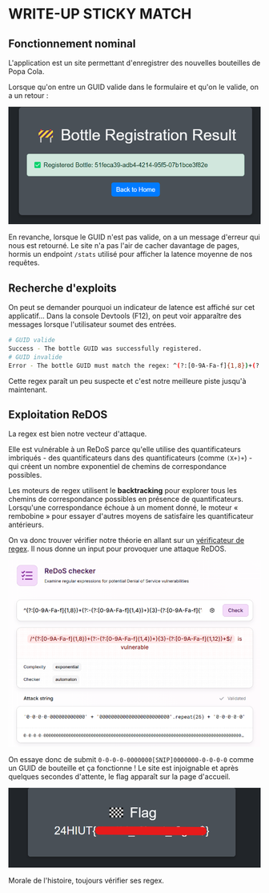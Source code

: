 # WRITE-UP STICKY MATCH

## Fonctionnement nominal

L'application est un site permettant d'enregistrer des nouvelles bouteilles de Popa Cola.

Lorsque qu'on entre un GUID valide dans le formulaire et qu'on le valide, on a un retour :

![registered](./wu/registered_bottle.png)

En revanche, lorsque le GUID n'est pas valide, on a un message d'erreur qui nous est retourné.
Le site n'a pas l'air de cacher davantage de pages, hormis un endpoint `/stats` utilisé pour afficher la latence moyenne de nos requêtes.

## Recherche d'exploits

On peut se demander pourquoi un indicateur de latence est affiché sur cet applicatif...
Dans la console Devtools (F12), on peut voir apparaître des messages lorsque l'utilisateur soumet des entrées.

```bash
# GUID valide
Success - The bottle GUID was successfully registered.
# GUID invalide
Error - The bottle GUID must match the regex: ^(?:[0-9A-Fa-f]{1,8})+(?:-(?:[0-9A-Fa-f]{1,4})+){3}-(?:[0-9A-Fa-f]{1,12})+$
```

Cette regex paraît un peu suspecte et c'est notre meilleure piste jusqu'à maintenant.

## Exploitation ReDOS

La regex est bien notre vecteur d'attaque.

Elle est vulnérable à un ReDoS parce qu'elle utilise des quantificateurs imbriqués - des quantificateurs dans des quantificateurs (comme `(X+)+`) - qui créent un nombre exponentiel de chemins de correspondance possibles.

Les moteurs de regex utilisent le **backtracking** pour explorer tous les chemins de correspondance possibles en présence de quantificateurs.
Lorsqu'une correspondance échoue à un moment donné, le moteur « rembobine » pour essayer d'autres moyens de satisfaire les quantificateur antérieurs.

On va donc trouver vérifier notre théorie en allant sur un [vérificateur de regex](https://devina.io/redos-checker).
Il nous donne un input pour provoquer une attaque ReDOS.

![regex](./wu/vulnerable_regex.png)

On essaye donc de submit `0-0-0-0-0000000[SNIP]0000000-0-0-0-0` comme un GUID de bouteille et ça fonctionne !
Le site est injoignable et après quelques secondes d'attente, le flag apparaît sur la page d'accueil.

![flag](./wu/flag.png)

Morale de l'histoire, toujours vérifier ses regex.
